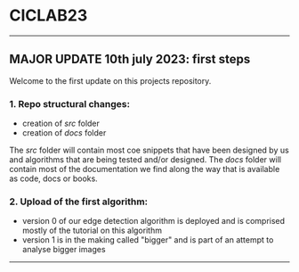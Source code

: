# CICLAB23


--- 
## **MAJOR UPDATE 10th july 2023: first steps**

Welcome to the first update on this projects repository.

### 1. **Repo structural changes**:

- creation of *src* folder
- creation of *docs* folder

The *src* folder will contain most coe snippets that have been designed by us and algorithms that are being tested and/or designed.
The *docs* folder will contain most of the documentation we find along the way that is available as code, docs or books.

### 2. Upload of the first algorithm:

- version 0 of our edge detection algorithm is deployed and is comprised mostly of the tutorial on this algorithm
- version 1 is in the making called "bigger" and is part of an attempt to analyse bigger images

--- 